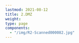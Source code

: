 ```yaml
---
lastmod: 2021-08-12
title: 2.DMZ
weight: 
type: page
components: 
  - "/img/R2-Scanned000082.jpg"
---
```

